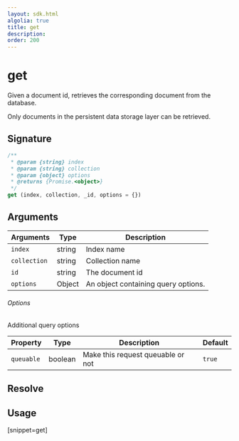 ```yaml
---
layout: sdk.html
algolia: true
title: get
description:
order: 200
---
```


# get

Given a document id, retrieves the corresponding document from the database.

Only documents in the persistent data storage layer can be retrieved.

## Signature

```javascript
/**
 * @param {string} index
 * @param {string} collection
 * @param {object} options
 * @returns {Promise.<object>}
 */
get (index, collection, _id, options = {})
```

## Arguments

| Arguments | Type | Description |
| --- | --- | --- |
| `index` | string | Index name |
| `collection` | string | Collection name |
| `id` | string | The document id |
| `options` | Object | An object containing query options. |

###### Options

Additional query options

| Property   | Type    | Description                       | Default |
| ---------- | ------- | --------------------------------- | ------- |
| `queuable` | boolean | Make this request queuable or not | `true`  |

## Resolve

## Usage

[snippet=get]
